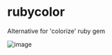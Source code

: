 # rubycolor

Alternative for 'colorize' ruby gem

![image](https://github.com/SysFugy/rubycolor/assets/149673181/2f2ae5c8-53b5-4732-baeb-e0bdcfa25a02)
